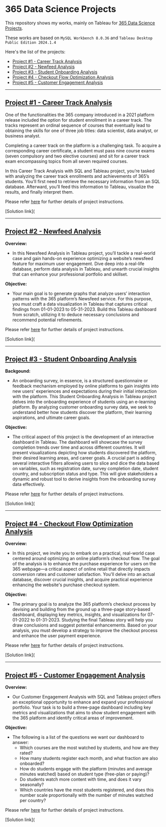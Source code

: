 # 365 Data Science Projects

This repository shows my works, mainly on Tableau for [365 Data Science Projects](https://365datascience.com/projects/).

These works are based on `MySQL Workbench 8.0.36` and `Tableau Desktop Public Edition 2024.1.4`

Here's the list of the projects:
* [Project #1 - Career Track Analysis](https://github.com/ltiongl/365-data-science-projects/blob/main/README.md#project-1---career-track-analysis)
* [Project #2 - Newfeed Analysis](https://github.com/ltiongl/365-data-science-projects/blob/main/README.md#project-2---newfeed-analysis)
* [Project #3 - Student Onboarding Analysis](https://github.com/ltiongl/365-data-science-projects/blob/main/README.md#project-3---student-onboarding-analysis)
* [Project #4 - Checkout Flow Optimization Analysis](https://github.com/ltiongl/365-data-science-projects/blob/main/README.md#project-4---checkout-flow-optimization-analysis)
* [Project #5 - Customer Engagement Analysis](https://github.com/ltiongl/365-data-science-projects/blob/main/README.md#project-5---customer-engagement-analysis)


---

## [Project #1 - Career Track Analysis](https://365datascience.com/projects/career-track-analysis-with-sql-and-tableau/)

One of the functionalities the 365 company introduced in a 2021 platform release included the option for student enrollment in a career track. The tracks represent an ordinal sequence of courses that eventually lead to obtaining the skills for one of three job titles: data scientist, data analyst, or business analyst.

Completing a career track on the platform is a challenging task. To acquire a corresponding career certificate, a student must pass nine course exams (seven compulsory and two elective courses) and sit for a career track exam encompassing topics from all seven required courses.

In this Career Track Analysis with SQL and Tableau project, you’re tasked with analyzing the career track enrollments and achievements of 365’s students. You’ll first need to retrieve the necessary information from an SQL database. Afterward, you’ll feed this information to Tableau, visualize the results, and finally interpret them.

Please refer [here](https://365datascience.com/projects/career-track-analysis-with-sql-and-tableau/) for further details of project instructions.

[Solution link](

--- 

## [Project #2 - Newfeed Analysis](https://365datascience.com/projects/newsfeed-analysis-in-tableau/)

**Overview:**
* In this Newsfeed Analysis in Tableau project, you’ll tackle a real-world case and gain hands-on experience optimizing a website’s newsfeed feature for maximum user engagement. Dive deep into a real-life database, perform data analysis in Tableau, and unearth crucial insights that can enhance your professional portfolio and skillset.

**Objective:**
* Your main goal is to generate graphs that analyze users’ interaction patterns with the 365 platform’s Newsfeed service. For this purpose, you must craft a data visualization in Tableau that captures critical findings from 01-01-2023 to 05-31-2023. Build this Tableau dashboard from scratch, utilizing it to deduce necessary conclusions and recommend potential refinements.

Please refer [here](https://365datascience.com/projects/newsfeed-analysis-in-tableau/) for further details of project instructions.

[Solution link](

--- 

## [Project #3 - Student Onboarding Analysis](https://365datascience.com/projects/student-onboarding-analysis-in-tableau/)

**Backgound:**
* An onboarding survey, in essence, is a structured questionnaire or feedback mechanism employed by online platforms to gain insights into new users' experiences and expectations during their initial interaction with the platform. This Student Onboarding Analysis in Tableau project delves into the onboarding experience of students using an e-learning platform. By analyzing customer onboarding survey data, we seek to understand better how students discover the platform, their learning aspirations, and ultimate career goals.

**Objective:**
* The critical aspect of this project is the development of an interactive dashboard in Tableau. The dashboard will showcase the survey completion trends over time and across different countries. It will present visualizations depicting how students discovered the platform, their desired learning areas, and career goals.
A crucial part is adding several interactive filters allowing users to slice and dice the data based on variables, such as registration date, survey completion date, student country, and subscription status and type. This will give stakeholders a dynamic and robust tool to derive insights from the onboarding survey data effectively.

Please refer [here](https://365datascience.com/projects/student-onboarding-analysis-in-tableau/) for further details of project instructions.

[Solution link](

---

## [Project #4 - Checkout Flow Optimization Analysis](https://365datascience.com/projects/checkout-flow-optimization-analysis-with-sql-and-tableau/)

**Overview:**
* In this project, we invite you to embark on a practical, real-world case centered around optimizing an online platform’s checkout flow. The goal of the analysis is to enhance the purchase experience for users on the 365 webpage—a critical aspect of online retail that directly impacts conversion rates and customer satisfaction. You'll delve into an actual database, discover crucial insights, and acquire practical experience enhancing the website's purchase checkout system.

**Objective:** 
* The primary goal is to analyze the 365 platform’s checkout process by devising and building from the ground up a three-page story-based dashboard, displaying key metrics, insights, and visualizations for 07-01-2022 to 01-31-2023. Studying the final Tableau story will help you draw conclusions and suggest potential enhancements. Based on your analysis, you must develop a strategy to improve the checkout process and enhance the user payment experience.

Please refer [here](https://365datascience.com/projects/checkout-flow-optimization-analysis-with-sql-and-tableau/) for further details of project instructions.

[Solution link](

---

## [Project #5 - Customer Engagement Analysis](https://365datascience.com/projects/customer-engagement-analysis-with-sql-and-tableau/)

**Overview:**
* Our Customer Engagement Analysis with SQL and Tableau project offers an exceptional opportunity to enhance and expand your professional portfolio. Your task is to build a three-page dashboard including key metrics and visualizations that aims to show student engagement with the 365 platform and identify critical areas of improvement. 

**Objective:** 
* The following is a list of the questions we want our dashboard to answer:
  * Which courses are the most watched by students, and how are they rated?
  * How many students register each month, and what fraction are also onboarded?
  * How do students engage with the platform (minutes and average minutes watched) based on student type (free-plan or paying)?
  * Do students watch more content with time, and does it vary seasonally?
  * Which countries have the most students registered, and does this number scale proportionally with the number of minutes watched per country?

Please refer [here](https://365datascience.com/projects/customer-engagement-analysis-with-sql-and-tableau/) for further details of project instructions.

[Solution link](
